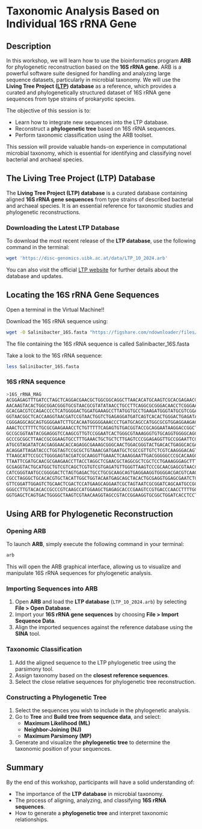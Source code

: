 # Taxonomic Analysis Based on Individual 16S rRNA Gene

## Description

In this workshop, we will learn how to use the bioinformatics program **ARB** for phylogenetic reconstruction based on the **16S rRNA gene**. ARB is a powerful software suite designed for handling and analyzing large sequence datasets, particularly in microbial taxonomy. We will use the **Living Tree Project ([LTP](https://imedea.uib-csic.es/mmg/ltp/)) database** as a reference, which provides a curated and phylogenetically structured dataset of 16S rRNA gene sequences from type strains of prokaryotic species.

The objective of this session is to:
- Learn how to integrate new sequences into the LTP database.
- Reconstruct a **phylogenetic tree** based on 16S rRNA sequences.
- Perform taxonomic classification using the ARB toolset.

This session will provide valuable hands-on experience in computational microbial taxonomy, which is essential for identifying and classifying novel bacterial and archaeal species.

## The Living Tree Project (LTP) Database

The **Living Tree Project (LTP) database** is a curated database containing aligned **16S rRNA gene sequences** from type strains of described bacterial and archaeal species. It is an essential reference for taxonomic studies and phylogenetic reconstructions.

### Downloading the Latest LTP Database

To download the most recent release of the **LTP database**, use the following command in the terminal:

```bash
wget 'https://disc-genomics.uibk.ac.at/data/LTP_10_2024.arb'
```

You can also visit the official [LTP website](https://imedea.uib-csic.es/mmg/ltp/) for further details about the database and updates.


## Locating the 16S rRNA Gene Sequences

Open a terminal in the Virtual Machine!!

Download the 16S rRNA sequence using:

```bash
wget -O Salinibacter_16S.fasta "https://figshare.com/ndownloader/files/53160257"
```

The file containing the 16S rRNA sequence is called Salinibacter_16S.fasta

Take a look to the 16S rRNA sequence:

```bash
less Salinibacter_16S.fasta
```

### 16S rRNA sequence 

```bash
>16S_rRNA_MAG
ACGGAGAGTTTGATCCTAGCTCAGGACGAACGCTGGCGGCAGGCTTAACACATGCAAGTCGCACGAGAACGTTCTGGCTTTGCCAG
AACAAGTACACTGGCGGACGGGTGCGTAACGCGTATATAACCTGCCTTCAGGCGCGGGACAACCTCGGGAAACCGTGGCTAATACC
GCACGACGTCCAGACCCCTCATGGGGACTGGATGAAAGCCTTATGGTGCCTGAAGATGGGTATGCGTCGGATTAGCTTGTTGGTGG
GGTAACGGCTCACCAAGGTAACGATCCGTAACTGGTCTGAGAGGATGATCAGTCACACTGGGACTGAGATACGGCCCAGACTCCTA
CGGGAGGCAGCAGTGGGGAATCTTGCACAATGGGGGAAACCCTGATGCAGCCATGGCGCGTGGAGGAAGACACCCCTATGGGGCGT
AAACTCCTTTTCTGCGCGAAGAAACCTCTGTTTTTCAGAGTGTGACGGTACCGCAGGAATAAGGACCGGCTAACTCCGTGCCAGCA
GCCGCGGTAATACGGAGGGTCCAAGCGTTGTCCGGAATCACTGGGCGTAAAGGGTGTGCAGGTGGGGCAGCAAGTCAGAGGTGAAA
GCCCGCGGCTTAACCGCGGAAGTGCCTTTGAAACTGCTGCTCTTGAGTCCCGGAGAGGTTGCCGGAATTCGTGGTGTAGCGGTGAA
ATGCGTAGATATCACGAGGAACACCAGAGGCGAAAGCGGGCAACTGGACGGGTACTGACACTGAGGCACGAAAGCGTGGGGAGCAA
ACAGGATTAGATACCCTGGTAGTCCGCGCTGTAAACGATGAATGCTCGCCGTTGTCTCGTCAAGGGACAGTGGCTAAGCTAACGCG
TTAAGCATTCCGCCTGGGGAGTACGATCGCAAGGTTGAAACTCAAAGGAATTGACGGGGGCCCGCACAAGCGGTGGAGCATGTGGC
TTAATTCGATGCAACGCGAAGAACCTTACCTAGGCTCGAACGCTAGGCGCTCGCTCCTGAAAGGGAGCTTTCCGCAAGGACGCCTA
GCGAGGTACTGCATGGCTGTCGTCAGCTCGTGTCGTGAGATGTTGGGTTAAGTCCCGCAACGAGCGTAACCCCTATTGCTAGTTAC
CATCGGGTAATGCCGGGGACTCTAGTGAGACTGCCTGCGCAAGCAGTGAGGAAGGTGGGGACGACGTCAAGTCATCATGGTCCTTA
CGCCTAGGGCTGCACACGTGCTACATTGGCTGGTACAATGAGCAGCTACACTGCGAGGTGGAGCGAATCTCTGAAAACCAGTCCCA
GTTCGGATTGGAGTCTGCAACTCGACTCCATGAAGCAGGAATCGCTAGTAATCGCGGATCAGCAATGCCGCGGTGAATACGTTCCC
GGGCCTTGTACACACCGCCCGTCAAGCCATGGAAGCTGAGAGCACCCGAAGTCCGTGACCCAACCTTTTGGGAGGGAGCGGCCGAA
GGTGAGCTCAGTGACTGGGGCTAAGTCGTAACAAGGTAGCCGTACCGGAAGGTGCGGCTGGATCACCTCCT
```

## Using ARB for Phylogenetic Reconstruction

### Opening ARB

To launch **ARB**, simply execute the following command in your terminal:

```bash
arb
```

This will open the ARB graphical interface, allowing us to visualize and manipulate 16S rRNA sequences for phylogenetic analysis.


### Importing Sequences into ARB

1. Open **ARB** and load the **LTP database** (`LTP_10_2024.arb`) by selecting **File > Open Database**.
2. Import your **16S rRNA gene sequences** by choosing **File > Import Sequence Data**.
3. Align the imported sequences against the reference database using the **SINA** tool.

### Taxonomic Classification

1. Add the aligned sequence to the LTP phylogenetic tree using the parsimony tool.
2. Assign taxonomy based on the **closest reference sequences**.
3. Select the close relative sequences for phylogenetic tree reconstruction.

### Constructing a Phylogenetic Tree

1. Select the sequences you wish to include in the phylogenetic analysis.
2. Go to **Tree** and **Build tree from sequence data**, and select:
   - **Maximum Likelihood (ML)**
   - **Neighbor-Joining (NJ)**
   - **Maximum Parsimony (MP)**
3. Generate and visualize the **phylogenetic tree** to determine the taxonomic position of your sequences.

## Summary

By the end of this workshop, participants will have a solid understanding of:
- The importance of the **LTP database** in microbial taxonomy.
- The process of aligning, analyzing, and classifying **16S rRNA sequences**.
- How to generate a **phylogenetic tree** and interpret taxonomic relationships.



